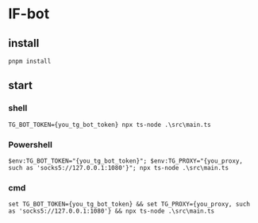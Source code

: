 # IF-bot

## install
`pnpm install`

## start
### shell
```
TG_BOT_TOKEN={you_tg_bot_token} npx ts-node .\src\main.ts 
```
### Powershell
```
$env:TG_BOT_TOKEN="{you_tg_bot_token}"; $env:TG_PROXY="{you_proxy, such as 'socks5://127.0.0.1:1080'}"; npx ts-node .\src\main.ts 
```
### cmd
```
set TG_BOT_TOKEN={you_tg_bot_token} && set TG_PROXY={you_proxy, such as 'socks5://127.0.0.1:1080'} && npx ts-node .\src\main.ts 
```